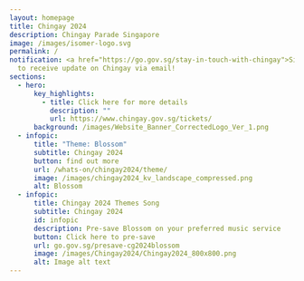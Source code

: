 ```yaml
---
layout: homepage
title: Chingay 2024
description: Chingay Parade Singapore
image: /images/isomer-logo.svg
permalink: /
notification: <a href="https://go.gov.sg/stay-in-touch-with-chingay">Sign Up</a>
  to receive update on Chingay via email!
sections:
  - hero:
      key_highlights:
        - title: Click here for more details
          description: ""
          url: https://www.chingay.gov.sg/tickets/
      background: /images/Website_Banner_CorrectedLogo_Ver_1.png
  - infopic:
      title: "Theme: Blossom"
      subtitle: Chingay 2024
      button: find out more
      url: /whats-on/chingay2024/theme/
      image: /images/chingay2024_kv_landscape_compressed.png
      alt: Blossom
  - infopic:
      title: Chingay 2024 Themes Song
      subtitle: Chingay 2024
      id: infopic
      description: Pre-save Blossom on your preferred music service
      button: Click here to pre-save
      url: go.gov.sg/presave-cg2024blossom
      image: /images/Chingay2024/Chingay2024_800x800.png
      alt: Image alt text
---
```

